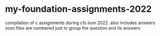 # my-foundation-assignments-2022
 compilation of c assignments during cfs iium 2022. also includes answers xoxo
 files are numbered just to group the question and its answers
